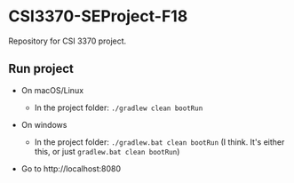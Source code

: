 # CSI3370-SEProject-F18
Repository for CSI 3370 project.

## Run project

* On macOS/Linux
  * In the project folder: `./gradlew clean bootRun`

* On windows
  * In the project folder: `./gradlew.bat clean bootRun` (I think. It's either this, or just `gradlew.bat clean bootRun`)

* Go to http://localhost:8080
